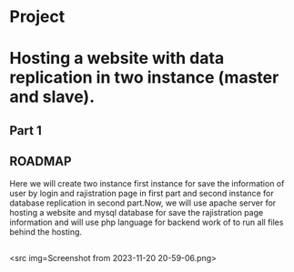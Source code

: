 # Project 

# Hosting a website with data replication in two instance (master and slave). 

## Part 1

## ROADMAP 

Here we will create two instance first instance for save the information of user by login and rajistration page in first part and second instance for database replication in second part.Now, we will use apache server for hosting a website and mysql database for save the rajistration page information and will use php language for backend work of to run all files behind the hosting.

##
<src img=Screenshot from 2023-11-20 20-59-06.png>
